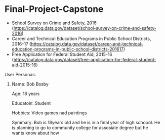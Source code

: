 # Final-Project-Capstone

- School Survey on Crime and Safety, 2016 (https://catalog.data.gov/dataset/school-survey-on-crime-and-safety-2016)
- Career and Technical Education Programs in Public School Districts, 2016–17 (https://catalog.data.gov/dataset/career-and-technical-education-programs-in-public-school-districts-201617)
- Free Application for Federal Student Aid, 2015-16 (https://catalog.data.gov/dataset/free-application-for-federal-student-aid-2015-16)

User Personas:
 1) Name: Bob Bosby
 
    Age: 18 years
    
    Educatoin: Student
    
    Hobbies: Video games nad paintings
    
    Symmary: Bob is 18years old and he is in a final year of high schoool. He is planning to go to community college for assosiate degree but he wants know about how  
